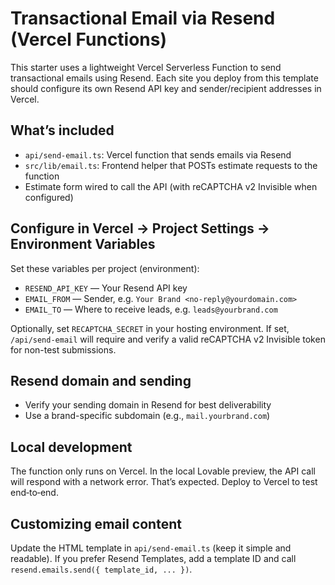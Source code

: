 # Transactional Email via Resend (Vercel Functions)

This starter uses a lightweight Vercel Serverless Function to send transactional emails using Resend. Each site you deploy from this template should configure its own Resend API key and sender/recipient addresses in Vercel.

## What’s included
- `api/send-email.ts`: Vercel function that sends emails via Resend
- `src/lib/email.ts`: Frontend helper that POSTs estimate requests to the function
- Estimate form wired to call the API (with reCAPTCHA v2 Invisible when configured)

## Configure in Vercel → Project Settings → Environment Variables
Set these variables per project (environment):

- `RESEND_API_KEY` — Your Resend API key
- `EMAIL_FROM` — Sender, e.g. `Your Brand <no-reply@yourdomain.com>`
- `EMAIL_TO` — Where to receive leads, e.g. `leads@yourbrand.com`

Optionally, set `RECAPTCHA_SECRET` in your hosting environment. If set, `/api/send-email` will require and verify a valid reCAPTCHA v2 Invisible token for non-test submissions.

## Resend domain and sending
- Verify your sending domain in Resend for best deliverability
- Use a brand-specific subdomain (e.g., `mail.yourbrand.com`)

## Local development
The function only runs on Vercel. In the local Lovable preview, the API call will respond with a network error. That’s expected. Deploy to Vercel to test end‑to‑end.

## Customizing email content
Update the HTML template in `api/send-email.ts` (keep it simple and readable). If you prefer Resend Templates, add a template ID and call `resend.emails.send({ template_id, ... })`.
